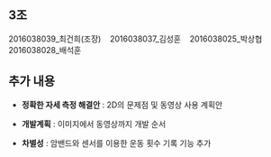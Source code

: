 ## 3조

2016038039_최건희(조장) &nbsp;&nbsp; 2016038037_김성훈 &nbsp;&nbsp; 2016038025_박상협 &nbsp;&nbsp; 2016038028_배석훈

## 추가 내용
- **정확한 자세 측정 해결안**   : 2D의 문제점 및 동영상 사용 계획안

- **개발계획**         : 이미지에서 동영상까지 개발 순서

- **차별성**         : 암밴드와 센서를 이용한 운동 횟수 기록 기능 추가